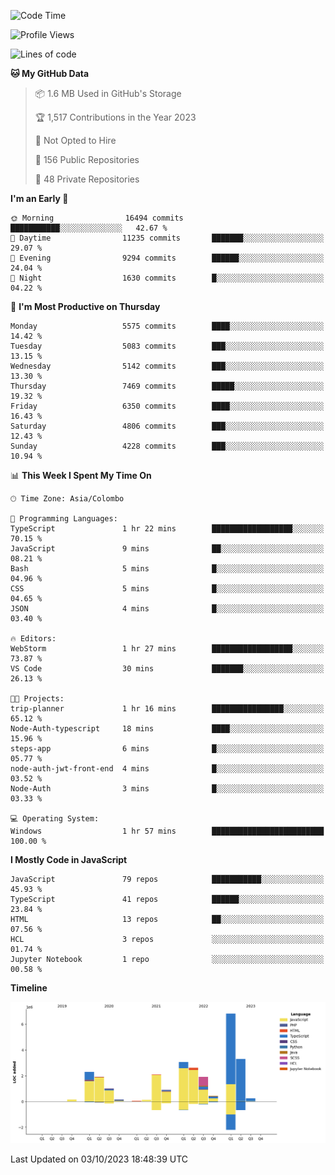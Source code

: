 
<!--START_SECTION:waka-->
![Code Time](http://img.shields.io/badge/Code%20Time-1%2C189%20hrs%204%20mins-blue)

![Profile Views](http://img.shields.io/badge/Profile%20Views-0-blue)

![Lines of code](https://img.shields.io/badge/From%20Hello%20World%20I%27ve%20Written-27.0%20million%20lines%20of%20code-blue)

**🐱 My GitHub Data** 

> 📦 1.6 MB Used in GitHub's Storage 
 > 
> 🏆 1,517 Contributions in the Year 2023
 > 
> 🚫 Not Opted to Hire
 > 
> 📜 156 Public Repositories 
 > 
> 🔑 48 Private Repositories 
 > 
**I'm an Early 🐤** 

```text
🌞 Morning                16494 commits       ███████████░░░░░░░░░░░░░░   42.67 % 
🌆 Daytime                11235 commits       ███████░░░░░░░░░░░░░░░░░░   29.07 % 
🌃 Evening                9294 commits        ██████░░░░░░░░░░░░░░░░░░░   24.04 % 
🌙 Night                  1630 commits        █░░░░░░░░░░░░░░░░░░░░░░░░   04.22 % 
```
📅 **I'm Most Productive on Thursday** 

```text
Monday                   5575 commits        ████░░░░░░░░░░░░░░░░░░░░░   14.42 % 
Tuesday                  5083 commits        ███░░░░░░░░░░░░░░░░░░░░░░   13.15 % 
Wednesday                5142 commits        ███░░░░░░░░░░░░░░░░░░░░░░   13.30 % 
Thursday                 7469 commits        █████░░░░░░░░░░░░░░░░░░░░   19.32 % 
Friday                   6350 commits        ████░░░░░░░░░░░░░░░░░░░░░   16.43 % 
Saturday                 4806 commits        ███░░░░░░░░░░░░░░░░░░░░░░   12.43 % 
Sunday                   4228 commits        ███░░░░░░░░░░░░░░░░░░░░░░   10.94 % 
```


📊 **This Week I Spent My Time On** 

```text
🕑︎ Time Zone: Asia/Colombo

💬 Programming Languages: 
TypeScript               1 hr 22 mins        ██████████████████░░░░░░░   70.15 % 
JavaScript               9 mins              ██░░░░░░░░░░░░░░░░░░░░░░░   08.21 % 
Bash                     5 mins              █░░░░░░░░░░░░░░░░░░░░░░░░   04.96 % 
CSS                      5 mins              █░░░░░░░░░░░░░░░░░░░░░░░░   04.65 % 
JSON                     4 mins              █░░░░░░░░░░░░░░░░░░░░░░░░   03.40 % 

🔥 Editors: 
WebStorm                 1 hr 27 mins        ██████████████████░░░░░░░   73.87 % 
VS Code                  30 mins             ███████░░░░░░░░░░░░░░░░░░   26.13 % 

🐱‍💻 Projects: 
trip-planner             1 hr 16 mins        ████████████████░░░░░░░░░   65.12 % 
Node-Auth-typescript     18 mins             ████░░░░░░░░░░░░░░░░░░░░░   15.96 % 
steps-app                6 mins              █░░░░░░░░░░░░░░░░░░░░░░░░   05.77 % 
node-auth-jwt-front-end  4 mins              █░░░░░░░░░░░░░░░░░░░░░░░░   03.52 % 
Node-Auth                3 mins              █░░░░░░░░░░░░░░░░░░░░░░░░   03.33 % 

💻 Operating System: 
Windows                  1 hr 57 mins        █████████████████████████   100.00 % 
```

**I Mostly Code in JavaScript** 

```text
JavaScript               79 repos            ███████████░░░░░░░░░░░░░░   45.93 % 
TypeScript               41 repos            ██████░░░░░░░░░░░░░░░░░░░   23.84 % 
HTML                     13 repos            ██░░░░░░░░░░░░░░░░░░░░░░░   07.56 % 
HCL                      3 repos             ░░░░░░░░░░░░░░░░░░░░░░░░░   01.74 % 
Jupyter Notebook         1 repo              ░░░░░░░░░░░░░░░░░░░░░░░░░   00.58 % 
```



**Timeline**

![Lines of Code chart](https://raw.githubusercontent.com/ccweerasinghe1994/ccweerasinghe1994/master/assets/bar_graph.png)


 Last Updated on 03/10/2023 18:48:39 UTC
<!--END_SECTION:waka-->
